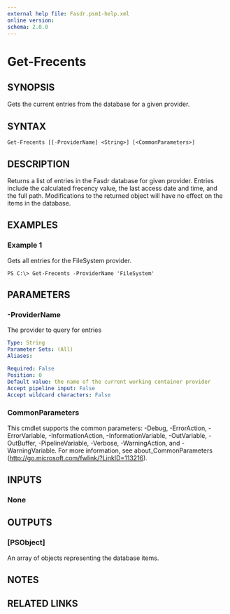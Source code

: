 ```yaml
---
external help file: Fasdr.psm1-help.xml
online version: 
schema: 2.0.0
---
```


# Get-Frecents
## SYNOPSIS
Gets the current entries from the database for a given provider.
## SYNTAX

```
Get-Frecents [[-ProviderName] <String>] [<CommonParameters>]
```

## DESCRIPTION
Returns a list of entries in the Fasdr database for given provider.  Entries include the calculated frecency value, the last access date and time, and the full path.  Modifications to the returned object will have no effect on the items in the database.
## EXAMPLES

### Example 1
Gets all entries for the FileSystem provider.

```
PS C:\> Get-Frecents -ProviderName 'FileSystem'
```

## PARAMETERS

### -ProviderName
The provider to query for entries

```yaml
Type: String
Parameter Sets: (All)
Aliases: 

Required: False
Position: 0
Default value: the name of the current working container provider
Accept pipeline input: False
Accept wildcard characters: False
```

### CommonParameters
This cmdlet supports the common parameters: -Debug, -ErrorAction, -ErrorVariable, -InformationAction, -InformationVariable, -OutVariable, -OutBuffer, -PipelineVariable, -Verbose, -WarningAction, and -WarningVariable. For more information, see about_CommonParameters (http://go.microsoft.com/fwlink/?LinkID=113216).
## INPUTS

### None

## OUTPUTS

### [PSObject]
An array of objects representing the database items.
## NOTES

## RELATED LINKS

